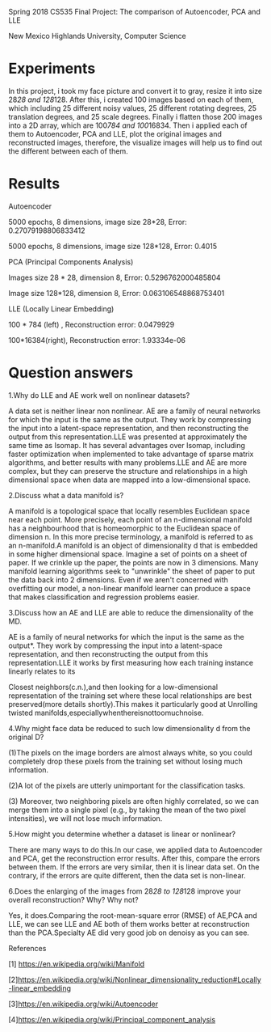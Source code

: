 Spring 2018 CS535 Final Project: The comparison of Autoencoder, PCA and LLE 

New Mexico Highlands University, Computer Science 

# Experiments 

In this project, i took my face picture and convert it to gray, resize it into size 28*28 and 128*128. After this, i created 100 images based on each of them, which including 25 different noisy values, 25 different rotating degrees, 25 translation degrees, and 25 scale degrees. Finally i flatten those 200 images into a 2D array, which are 100*784 and 100*16834. Then i applied each of them to Autoencoder, PCA and LLE, plot the original images and reconstructed images,  therefore, the visualize images will help us to find out the different between  each of them. 

 

# Results 

Autoencoder 

5000 epochs, 8 dimensions, image size 28*28, Error: 0.27079198806833412 

 

5000 epochs, 8 dimensions, image size 128*128, Error: 0.4015 

 

PCA (Principal Components Analysis) 

Images size 28 * 28, dimension 8, Error: 0.5296762000485804 

 

 

 

Image size 128*128, dimension 8, Error: 0.063106548868753401 

 

LLE (Locally Linear Embedding) 

100 * 784 (left) , Reconstruction error: 0.0479929 

100*16384(right), Reconstruction error: 1.93334e-06 

  

# Question answers 

1.Why do LLE and AE work well on nonlinear datasets? 

A data set is neither linear non nonlinear. AE are a family of neural networks for which the input is the same as the output. They work by compressing the input into a latent-space representation, and then reconstructing the output from this representation.LLE was presented at approximately the same time as Isomap. It has several advantages over Isomap, including faster optimization when implemented to take advantage of sparse matrix algorithms, and better results with many problems.LLE and AE are more complex, but they can preserve the structure and relationships in a high dimensional space when data are mapped into a low-dimensional space. 

 

2.Discuss what a data manifold is? 

A manifold is a topological space that locally resembles Euclidean space near each point. More precisely, each point of an n-dimensional manifold has a neighbourhood that is homeomorphic to the Euclidean space of dimension n. In this more precise terminology, a manifold is referred to as an n-manifold.A manifold is an object of dimensionality d that is embedded in some higher dimensional space. Imagine a set of points on a sheet of paper. If we crinkle up the paper, the points are now in 3 dimensions. Many manifold learning algorithms seek to "unwrinkle" the sheet of paper to put the data back into 2 dimensions. Even if we aren't concerned with overfitting our model, a non-linear manifold learner can produce a space that makes classification and regression problems easier. 

  

3.Discuss how an AE and LLE are able to reduce the dimensionality of the MD. 

AE is a family of neural networks for which the input is the same as the output*. They work by compressing the input into a latent-space representation, and then reconstructing the output from this representation.LLE it works by first measuring how each training instance linearly relates to its 

Closest neighbors(c.n.),and then looking for a low-dimensional representation of the training set where these local relationships are best preserved(more details shortly).This makes it particularly good at Unrolling twisted manifolds,especiallywhenthereisnottoomuchnoise. 

  

4.Why might face data be reduced to such low dimensionality d from the original D? 

(1)The pixels on the image borders are almost always white, so you could completely drop these pixels from the training set without losing much information. 

(2)A lot of the pixels are utterly unimportant for the classification tasks. 

(3) Moreover, two neighboring pixels are often highly correlated, so we can  merge them into a single pixel (e.g., by taking the mean of the two pixel intensities), we will not lose much information. 

  

5.How might you determine whether a dataset is linear or nonlinear? 

There are many ways to do this.In our case, we applied data to Autoencoder and PCA, get the reconstruction error results. After this, compare the errors between them. If the errors are very similar, then it is linear data set. On the contrary, if the errors are quite different, then the data set is non-linear. 

  

6.Does the enlarging of the images from 28*28 to 128*128 improve your overall reconstruction? Why? Why not? 

Yes, it does.Comparing the root-mean-square error (RMSE) of AE,PCA and LLE, we can see LLE and AE both of them works better at reconstruction than the PCA.Specialty AE did very good job on denoisy as you can see.  

References 

[1] https://en.wikipedia.org/wiki/Manifold 

[2]https://en.wikipedia.org/wiki/Nonlinear_dimensionality_reduction#Locally-linear_embedding 

[3]https://en.wikipedia.org/wiki/Autoencoder 

[4]https://en.wikipedia.org/wiki/Principal_component_analysis 

 

 
